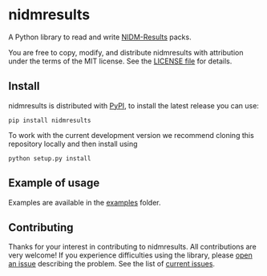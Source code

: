 # nidmresults
A Python library to read and write [NIDM-Results](http://nidm.nidash.org/specs/nidm-results.html) packs.

You are free to copy, modify, and distribute nidmresults with attribution under the terms of the MIT license. See the [LICENSE file](LICENSE.md) for details.

## Install
nidmresults is distributed with [PyPI](https://pypi.org/project/nidmresults/), to install the latest release you can use:
```
pip install nidmresults
```

To work with the current development version we recommend cloning this repository locally and then install using
```
python setup.py install
```

## Example of usage

Examples are available in the [examples](examples) folder.

## Contributing
Thanks for your interest in contributing to nidmresults. All contributions are very welcome! If you experience difficulties using the library, please [open an issue](https://github.com/incf-nidash/nidmresults/issues/new) describing the problem. See the list of [current issues](https://github.com/incf-nidash/nidmresults/issues).


